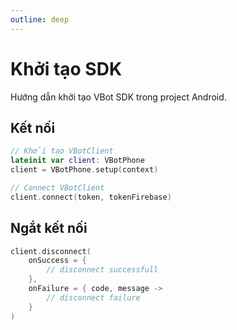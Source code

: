 ```yaml
---
outline: deep
---
```


# Khởi tạo SDK

Hướng dẫn khởi tạo VBot SDK trong project Android.

## Kết nối

```KOTLIN
// Khởi tạo VBotClient
lateinit var client: VBotPhone
client = VBotPhone.setup(context)

// Connect VBotClient
client.connect(token, tokenFirebase)

```

## Ngắt kết nối

```KOTLIN
client.disconnect(
    onSuccess = {
        // disconnect successfull
    },
    onFailure = { code, message ->
        // disconnect failure
    }
)
```
